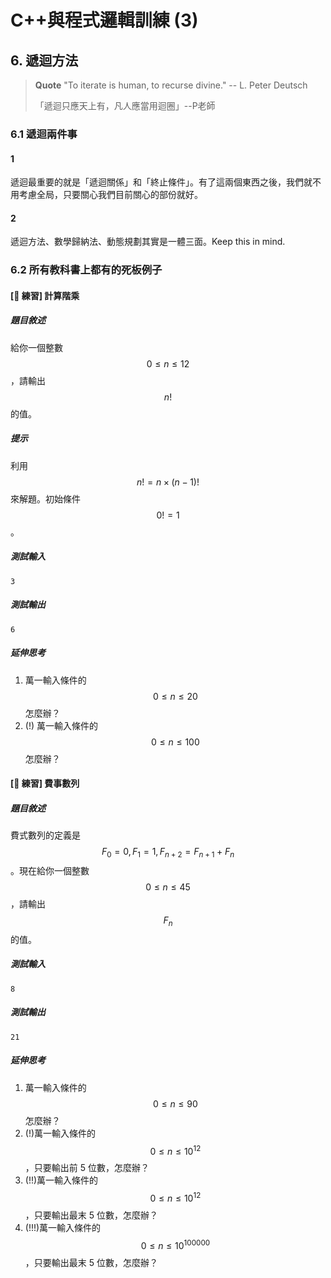 # C++與程式邏輯訓練 (3)

## 6. 遞迴方法

> **Quote** "To iterate is human, to recurse divine." -- L. Peter Deutsch
>
>「遞迴只應天上有，凡人應當用迴圈」--P老師

### 6.1 遞迴兩件事

#### 1
遞迴最重要的就是「遞迴關係」和「終止條件」。有了這兩個東西之後，我們就不用考慮全局，只要關心我們目前關心的部份就好。

#### 2
遞迴方法、數學歸納法、動態規劃其實是一體三面。Keep this in mind.

### 6.2 所有教科書上都有的死板例子

#### [ 練習] 計算階乘

##### 題目敘述
給你一個整數 $$0\le n \le 12$$，請輸出 $$n!$$ 的值。

##### 提示
利用 $$n! = n \times (n-1)!$$ 來解題。初始條件 $$0! = 1$$。

##### 測試輸入
```
3
```

##### 測試輸出
```
6
```

##### 延伸思考
1. 萬一輸入條件的 $$0\le n\le 20$$ 怎麼辦？
2. (!) 萬一輸入條件的 $$0\le n\le 100$$ 怎麼辦？

#### [ 練習] 費事數列

##### 題目敘述
費式數列的定義是 $$F_0 = 0, F_1 = 1, F_{n+2} = F_{n+1} + F_n$$。現在給你一個整數 $$0\le n \le 45$$，請輸出 $$F_n$$ 的值。

##### 測試輸入
```
8
```

##### 測試輸出
```
21
```

##### 延伸思考
1. 萬一輸入條件的 $$0\le n\le 90$$ 怎麼辦？
2. (!)萬一輸入條件的 $$0\le n\le 10^{12}$$，只要輸出前 5 位數，怎麼辦？
3. (!!)萬一輸入條件的 $$0\le n\le 10^{12}$$，只要輸出最末 5 位數，怎麼辦？
4. (!!!)萬一輸入條件的 $$0\le n\le 10^{100000}$$，只要輸出最末 5 位數，怎麼辦？





